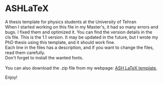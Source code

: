 # ASHLaTeX
A thesis template for physics students at the University of Tehran<br>
When I started working on this file in my Master's, it had so many errors and bugs. I fixed them and optimized it. You can find the version details in the cls file. This is the 1.1 version. It may be updated in the future, but I wrote my PhD thesis using this template, and it should work fine.<br>
Each line in the files has a description, and if you want to change the files, read them carefully.<br>
Don't forget to install the wanted fonts.<br><br>
You can also download the .zip file from my webpage: [ASH LaTeX template](https://arminsadeghi.net/ASHLaTeX/ASH%20Thesis%20Template%201.1.zip),<br>

Enjoy!<br>
